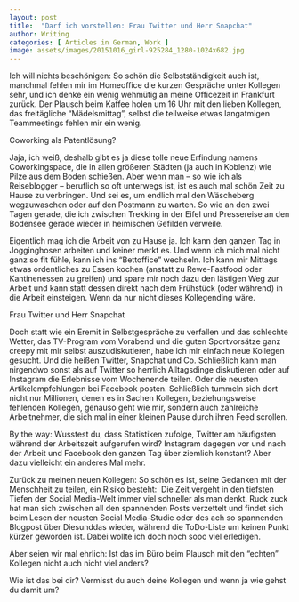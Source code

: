 ```yaml
---
layout: post
title:  "Darf ich vorstellen: Frau Twitter und Herr Snapchat"
author: Writing
categories: [ Articles in German, Work ]
image: assets/images/20151016_girl-925284_1280-1024x682.jpg
---
```



Ich will nichts beschönigen: So schön die Selbstständigkeit auch ist, manchmal fehlen mir im Homeoffice die kurzen Gespräche unter Kollegen sehr, und ich denke ein wenig wehmütig an meine Officezeit in Frankfurt zurück. Der Plausch beim Kaffee holen um 16 Uhr mit den lieben Kollegen, das freitägliche “Mädelsmittag”, selbst die teilweise etwas langatmigen Teammeetings fehlen mir ein wenig.

Coworking als Patentlösung?

Jaja, ich weiß, deshalb gibt es ja diese tolle neue Erfindung namens Coworkingspace, die in allen größeren Städten (ja auch in Koblenz) wie Pilze aus dem Boden schießen. Aber wenn man – so wie ich als Reiseblogger – beruflich so oft unterwegs ist, ist es auch mal schön Zeit zu Hause zu verbringen. Und sei es, um endlich mal den Wäscheberg wegzuwaschen oder auf den Postmann zu warten. So wie an den zwei Tagen gerade, die ich zwischen Trekking in der Eifel und Pressereise an den Bodensee gerade wieder in heimischen Gefilden verweile.

Eigentlich mag ich die Arbeit von zu Hause ja. Ich kann den ganzen Tag in Jogginghosen arbeiten und keiner merkt es. Und wenn ich mich mal nicht ganz so fit fühle, kann ich ins “Bettoffice” wechseln. Ich kann mir Mittags etwas ordentliches zu Essen kochen (anstatt zu Rewe-Fastfood oder Kantinenessen zu greifen) und spare mir noch dazu den lästigen Weg zur Arbeit und kann statt dessen direkt nach dem Frühstück (oder während) in die Arbeit einsteigen. Wenn da nur nicht dieses Kollegending wäre.

Frau Twitter und Herr Snapchat

Doch statt wie ein Eremit in Selbstgespräche zu verfallen und das schlechte Wetter, das TV-Program vom Vorabend und die guten Sportvorsätze ganz creepy mit mir selbst auszudiskutieren, habe ich mir einfach neue Kollegen gesucht. Und die heißen Twitter, Snapchat und Co. Schließlich kann man nirgendwo sonst als auf Twitter so herrlich Alltagsdinge diskutieren oder auf Instagram die Erlebnisse vom Wochenende teilen. Oder die neusten Artikelempfehlungen bei Facebook posten. Schließlich tummeln sich dort nicht nur Millionen, denen es in Sachen Kollegen, beziehungsweise fehlenden Kollegen, genauso geht wie mir, sondern auch zahlreiche Arbeitnehmer, die sich mal in einer kleinen Pause durch ihren Feed scrollen.

By the way: Wusstest du, dass Statistiken zufolge, Twitter am häufigsten während der Arbeitszeit aufgerufen wird? Instagram dagegen vor und nach der Arbeit und Facebook den ganzen Tag über ziemlich konstant? Aber dazu vielleicht ein anderes Mal mehr.

Zurück zu meinen neuen Kollegen: So schön es ist, seine Gedanken mit der Menschheit zu teilen, ein Risiko besteht:  Die Zeit vergeht in den tiefsten Tiefen der Social Media-Welt immer viel schneller als man denkt. Ruck zuck hat man sich zwischen all den spannenden Posts verzettelt und findet sich beim Lesen der neusten Social Media-Studie oder des ach so spannenden Blogpost über Diesunddas wieder, während die ToDo-Liste um keinen Punkt kürzer geworden ist. Dabei wollte ich doch noch sooo viel erledigen.

Aber seien wir mal ehrlich: Ist das im Büro beim Plausch mit den “echten” Kollegen nicht auch nicht viel anders?

Wie ist das bei dir? Vermisst du auch deine Kollegen und wenn ja wie gehst du damit um?

